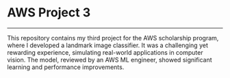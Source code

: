 # AWS Project 3

---

This repository contains my third project for the AWS scholarship program, where I developed a landmark image classifier. It was a challenging yet rewarding experience, simulating real-world applications in computer vision. The model, reviewed by an AWS ML engineer, showed significant learning and performance improvements.
